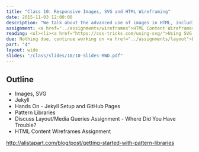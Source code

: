 ```yaml
---
title: "Class 10: Responsive Images, SVG and HTML Wireframing"
date: 2015-11-03 12:00:00
description: "We talk about the advanced use of images in HTML, including responsive images and SVG.  We'll also talk about wireframing templates with HTML and work on your next project assignment in class."
assignment: <a href="../assignments/wireframes">HTML Content Wireframes</a>
reading: <ul><li><a href="https://css-tricks.com/using-svg/">Using SVG by Chris Coyier</a></li><li><a href="http://www.smashingmagazine.com/2014/05/responsive-images-done-right-guide-picture-srcset/">Responsive Images Done Right by Eric Portis</a></li><li><a href="http://alistapart.com/article/mo-pixels-mo-problems">Mo' Pixels Mo' Problems</a></li><li><a href="http://bradfrost.com/blog/post/html-wireframes/">HTML Wireframes by Brad Frost</a></li></ul>
due: Nothing due, continue working on <a href="../assignments/layout">Layout/Media Queries</a>
part: "4"
layout: wide
slides: "/class/slides/10/10-Slides-RWD.pdf"
---
```


## Outline

* Images, SVG
* Jekyll
* Hands On - Jekyll Setup and GitHub Pages
* Pattern Libraries
* Discuss Layout/Media Queries Assignment - Where Did You Have Trouble?
* HTML Content Wireframes Assignment

http://alistapart.com/blog/post/getting-started-with-pattern-libraries